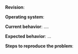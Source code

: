 **Revision**:

**Operating system**:

**Current behavior**: 
....

**Expected behavior**: 
...

**Steps to reproduce the problem**:

[//]: # (This template is for problem reports, for other type of reports edit it accordingly)
[//]: # (If this is a crash report, include the crashlog with https://gist.github.com/)
